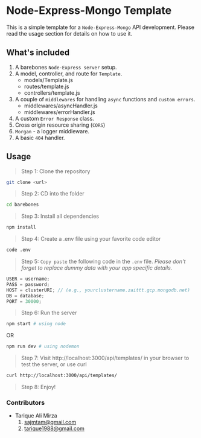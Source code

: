 # Node-Express-Mongo Template

This is a simple template for a `Node-Express-Mongo` API development. Please read the usage section for details on how to use it.

## What's included

1. A barebones `Node-Express server` setup.
2. A model, controller, and route for `Template`.
   - models/Template.js
   - routes/template.js
   - controllers/template.js
3. A couple of `middlewares` for handling `async` functions and `custom errors`.
   - middlewares/asyncHandler.js
   - middlewares/errorHandler.js
4. A custom `Error Response` class.
5. Cross origin resource sharing (`CORS`)
6. `Morgan` - a logger middleware.
7. A basic `404` handler.

## Usage

> Step 1: Clone the repository

```bash
git clone <url>
```

> Step 2: CD into the folder

```bash
cd barebones
```

> Step 3: Install all dependencies

```bash
npm install
```

> Step 4: Create a .env file using your favorite code editor

```bash
code .env
```

> Step 5: `Copy paste` the following code in the `.env` file. _Please don't forget to replace dummy data with your app specific details._

```javascript
USER = username;
PASS = password;
HOST = clusterURI; // (e.g., yourclustername.zaittt.gcp.mongodb.net)
DB = database;
PORT = 30000;
```

> Step 6: Run the server

```bash
npm start # using node
```

OR

```bash
npm run dev # using nodemon
```

> Step 7: Visit http://localhost:3000/api/templates/ in your browser to test the server, or use curl

```bash
curl http://localhost:3000/api/templates/
```

> Step 8: Enjoy!

### Contributors

- Tarique Ali Mirza
  1. <sajmtam@gmail.com>
  2. <tarique1988@gmail.com>
